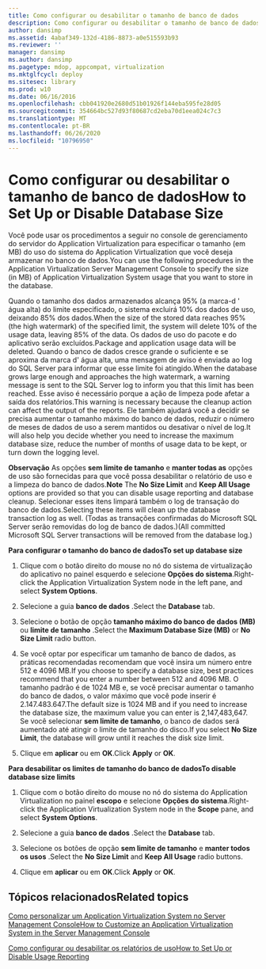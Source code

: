 ```yaml
---
title: Como configurar ou desabilitar o tamanho de banco de dados
description: Como configurar ou desabilitar o tamanho de banco de dados
author: dansimp
ms.assetid: 4abaf349-132d-4186-8873-a0e515593b93
ms.reviewer: ''
manager: dansimp
ms.author: dansimp
ms.pagetype: mdop, appcompat, virtualization
ms.mktglfcycl: deploy
ms.sitesec: library
ms.prod: w10
ms.date: 06/16/2016
ms.openlocfilehash: cbb041920e2680d51b01926f144eba595fe28d05
ms.sourcegitcommit: 354664bc527d93f80687cd2eba70d1eea024c7c3
ms.translationtype: MT
ms.contentlocale: pt-BR
ms.lasthandoff: 06/26/2020
ms.locfileid: "10796950"
---
```

# <span data-ttu-id="26a6f-103">Como configurar ou desabilitar o tamanho de banco de dados</span><span class="sxs-lookup"><span data-stu-id="26a6f-103">How to Set Up or Disable Database Size</span></span>


<span data-ttu-id="26a6f-104">Você pode usar os procedimentos a seguir no console de gerenciamento do servidor do Application Virtualization para especificar o tamanho (em MB) do uso do sistema do Application Virtualization que você deseja armazenar no banco de dados.</span><span class="sxs-lookup"><span data-stu-id="26a6f-104">You can use the following procedures in the Application Virtualization Server Management Console to specify the size (in MB) of Application Virtualization System usage that you want to store in the database.</span></span>

<span data-ttu-id="26a6f-105">Quando o tamanho dos dados armazenados alcança 95% (a marca-d ' água alta) do limite especificado, o sistema excluirá 10% dos dados de uso, deixando 85% dos dados.</span><span class="sxs-lookup"><span data-stu-id="26a6f-105">When the size of the stored data reaches 95% (the high watermark) of the specified limit, the system will delete 10% of the usage data, leaving 85% of the data.</span></span> <span data-ttu-id="26a6f-106">Os dados de uso do pacote e do aplicativo serão excluídos.</span><span class="sxs-lookup"><span data-stu-id="26a6f-106">Package and application usage data will be deleted.</span></span> <span data-ttu-id="26a6f-107">Quando o banco de dados cresce grande o suficiente e se aproxima da marca d' água alta, uma mensagem de aviso é enviada ao log do SQL Server para informar que esse limite foi atingido.</span><span class="sxs-lookup"><span data-stu-id="26a6f-107">When the database grows large enough and approaches the high watermark, a warning message is sent to the SQL Server log to inform you that this limit has been reached.</span></span> <span data-ttu-id="26a6f-108">Esse aviso é necessário porque a ação de limpeza pode afetar a saída dos relatórios.</span><span class="sxs-lookup"><span data-stu-id="26a6f-108">This warning is necessary because the cleanup action can affect the output of the reports.</span></span> <span data-ttu-id="26a6f-109">Ele também ajudará você a decidir se precisa aumentar o tamanho máximo do banco de dados, reduzir o número de meses de dados de uso a serem mantidos ou desativar o nível de log.</span><span class="sxs-lookup"><span data-stu-id="26a6f-109">It will also help you decide whether you need to increase the maximum database size, reduce the number of months of usage data to be kept, or turn down the logging level.</span></span>

<span data-ttu-id="26a6f-110">**Observação**  As opções **sem limite de tamanho** e **manter todas as** opções de uso são fornecidas para que você possa desabilitar o relatório de uso e a limpeza do banco de dados.</span><span class="sxs-lookup"><span data-stu-id="26a6f-110">**Note** The **No Size Limit** and **Keep All Usage** options are provided so that you can disable usage reporting and database cleanup.</span></span> <span data-ttu-id="26a6f-111">Selecionar esses itens limpará também o log de transação do banco de dados.</span><span class="sxs-lookup"><span data-stu-id="26a6f-111">Selecting these items will clean up the database transaction log as well.</span></span> <span data-ttu-id="26a6f-112">(Todas as transações confirmadas do Microsoft SQL Server serão removidas do log de banco de dados.)</span><span class="sxs-lookup"><span data-stu-id="26a6f-112">(All committed Microsoft SQL Server transactions will be removed from the database log.)</span></span>

 

**<span data-ttu-id="26a6f-113">Para configurar o tamanho do banco de dados</span><span class="sxs-lookup"><span data-stu-id="26a6f-113">To set up database size</span></span>**

1.  <span data-ttu-id="26a6f-114">Clique com o botão direito do mouse no nó do sistema de virtualização do aplicativo no painel esquerdo e selecione **Opções do sistema**.</span><span class="sxs-lookup"><span data-stu-id="26a6f-114">Right-click the Application Virtualization System node in the left pane, and select **System Options**.</span></span>

2.  <span data-ttu-id="26a6f-115">Selecione a guia **banco de dados** .</span><span class="sxs-lookup"><span data-stu-id="26a6f-115">Select the **Database** tab.</span></span>

3.  <span data-ttu-id="26a6f-116">Selecione o botão de opção **tamanho máximo do banco de dados (MB)** ou **limite de tamanho** .</span><span class="sxs-lookup"><span data-stu-id="26a6f-116">Select the **Maximum Database Size (MB)** or **No Size Limit** radio button.</span></span>

4.  <span data-ttu-id="26a6f-117">Se você optar por especificar um tamanho de banco de dados, as práticas recomendadas recomendam que você insira um número entre 512 e 4096 MB.</span><span class="sxs-lookup"><span data-stu-id="26a6f-117">If you choose to specify a database size, best practices recommend that you enter a number between 512 and 4096 MB.</span></span> <span data-ttu-id="26a6f-118">O tamanho padrão é de 1024 MB e, se você precisar aumentar o tamanho do banco de dados, o valor máximo que você pode inserir é 2.147.483.647.</span><span class="sxs-lookup"><span data-stu-id="26a6f-118">The default size is 1024 MB and if you need to increase the database size, the maximum value you can enter is 2,147,483,647.</span></span> <span data-ttu-id="26a6f-119">Se você selecionar **sem limite de tamanho**, o banco de dados será aumentado até atingir o limite de tamanho do disco.</span><span class="sxs-lookup"><span data-stu-id="26a6f-119">If you select **No Size Limit**, the database will grow until it reaches the disk size limit.</span></span>

5.  <span data-ttu-id="26a6f-120">Clique em **aplicar** ou em **OK**.</span><span class="sxs-lookup"><span data-stu-id="26a6f-120">Click **Apply** or **OK**.</span></span>

**<span data-ttu-id="26a6f-121">Para desabilitar os limites de tamanho do banco de dados</span><span class="sxs-lookup"><span data-stu-id="26a6f-121">To disable database size limits</span></span>**

1.  <span data-ttu-id="26a6f-122">Clique com o botão direito do mouse no nó do sistema do Application Virtualization no painel **escopo** e selecione **Opções do sistema**.</span><span class="sxs-lookup"><span data-stu-id="26a6f-122">Right-click the Application Virtualization System node in the **Scope** pane, and select **System Options**.</span></span>

2.  <span data-ttu-id="26a6f-123">Selecione a guia **banco de dados** .</span><span class="sxs-lookup"><span data-stu-id="26a6f-123">Select the **Database** tab.</span></span>

3.  <span data-ttu-id="26a6f-124">Selecione os botões de opção **sem limite de tamanho** e **manter todos os usos** .</span><span class="sxs-lookup"><span data-stu-id="26a6f-124">Select the **No Size Limit** and **Keep All Usage** radio buttons.</span></span>

4.  <span data-ttu-id="26a6f-125">Clique em **aplicar** ou em **OK**.</span><span class="sxs-lookup"><span data-stu-id="26a6f-125">Click **Apply** or **OK**.</span></span>

## <span data-ttu-id="26a6f-126">Tópicos relacionados</span><span class="sxs-lookup"><span data-stu-id="26a6f-126">Related topics</span></span>


[<span data-ttu-id="26a6f-127">Como personalizar um Application Virtualization System no Server Management Console</span><span class="sxs-lookup"><span data-stu-id="26a6f-127">How to Customize an Application Virtualization System in the Server Management Console</span></span>](how-to-customize-an-application-virtualization-system-in-the-server-management-console.md)

[<span data-ttu-id="26a6f-128">Como configurar ou desabilitar os relatórios de uso</span><span class="sxs-lookup"><span data-stu-id="26a6f-128">How to Set Up or Disable Usage Reporting</span></span>](how-to-set-up-or-disable-usage-reporting.md)

 

 





